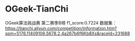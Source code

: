 # OGeek-TianChi
OGeek算法挑战赛
第二赛季B榜 f1_score:0.7224
数据集：https://tianchi.aliyun.com/competition/information.htm?spm=5176.11409106.5678.2.4a267b6f6Kb8Xs&raceId=231688

